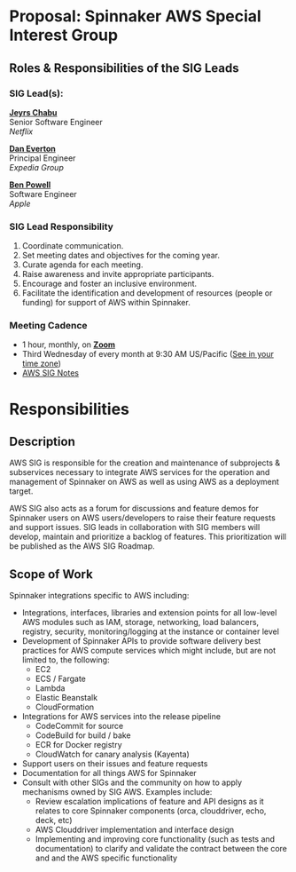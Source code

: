 # Proposal: Spinnaker AWS Special Interest Group

## Roles & Responsibilities of the SIG Leads

### SIG Lead(s):

**[Jeyrs Chabu](https://github.com/jeyrschabu)** \
Senior Software Engineer \
_Netflix_

**[Dan Everton](https://github.com/deverton)** \
Principal Engineer \
_Expedia Group_

**[Ben Powell](https://github.com/xibz)** \
Software Engineer \
_Apple_

### SIG Lead Responsibility

1. Coordinate communication.
2. Set meeting dates and objectives for the coming year.
3. Curate agenda for each meeting.
4. Raise awareness and invite appropriate participants.
5. Encourage and foster an inclusive environment.
6. Facilitate the identification and development of resources (people or funding) for support of AWS within Spinnaker.


### Meeting Cadence
 - 1 hour, monthly, on **[Zoom](https://zoom.us/j/97340297900)**
 - Third Wednesday of every month at 9:30 AM US/Pacific ([See in your time zone](https://www.thetimezoneconverter.com/?t=9:30am&tz=San%20Francisco))
 - [AWS SIG Notes](https://docs.google.com/document/d/1TB7dSQDTM9jFBsttuevxOsP6MGQ3-z0wrYMIGxYxhYQ/edit)

# Responsibilities

## Description

AWS SIG is responsible for the creation and maintenance of subprojects & subservices necessary to integrate AWS services for the operation and management of Spinnaker on AWS as well as using AWS as a deployment target.

AWS SIG also acts as a forum for discussions and feature demos for Spinnaker users on AWS users/developers to raise their feature requests and support issues. SIG leads in collaboration with SIG members will develop, maintain and prioritize a backlog of features.  This prioritization will be published as the AWS SIG Roadmap.


## Scope of Work

Spinnaker integrations specific to AWS including:

*   Integrations, interfaces, libraries and extension points for all low-level AWS modules such as IAM, storage, networking, load balancers, registry, security, monitoring/logging at the instance or container level
*   Development of Spinnaker APIs to provide software delivery best practices for AWS compute services which might include, but are not limited to, the following:
    *   EC2
    *   ECS / Fargate
    *   Lambda
    *   Elastic Beanstalk
    *   CloudFormation
*   Integrations for AWS services into the release pipeline
    *   CodeCommit for source
    *   CodeBuild for build / bake
    *   ECR for Docker registry
    *   CloudWatch for canary analysis (Kayenta)
*   Support users on their issues and feature requests
*   Documentation for all things AWS for Spinnaker
*   Consult with other SIGs and the community on how to apply mechanisms owned by SIG AWS. Examples include:
    *   Review escalation implications of feature and API designs as it relates to core Spinnaker components (orca, clouddriver, echo, deck, etc)
    *   AWS Clouddriver implementation and interface design
    *   Implementing and improving core functionality (such as tests and documentation) to clarify and validate the contract between the core and and the AWS specific functionality
